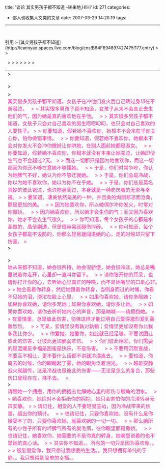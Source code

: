 title: '谈论 其实男孩子都不知道 -转来地,HIHI'
id: 271
categories:
  - 鄙人也收集人文类的文章
date: 2007-03-29 14:20:19
tags:
---

<div id="msgcns!9697D6160EFEBC17!985" class="bvMsg"><p> 
<p>引用 
> [其实男孩子都不知道](http://leannyao.spaces.live.com/blog/cns!B64F894897427475!177.entry)
> 
> <div><font size="2"> </font> 
> <table cellspacing="0" cellpadding="0" width="100%" border="0">
> <tbody>
> <tr>
> <td valign="top">
> <div> </div>
> <tr>
> <td style="display:none;" valign="top">
> <table cellspacing="1" cellpadding="1" width="100%" align="center" border="0"><font size="3">[%repeat_0 match=&quot;/data/option&quot;%] </font>
> <tbody>
> <tr>
> <td><font size="3">[%=@title%] </font>
> <td><font size="3">[%=@count%]票 [[%=@percent%]％] </font><font size="3">[%_repeat_0%] </font>
> <tr>
> <td align="middle" colspan="2">
> <font size="3"><span>![提交](http://imgcache.qq.com/qzone/client/b.gif)</span> </font></tbody></table>
> <tr>
> <td style="display:none;" valign="top"><span><font size="3"></font></span>
> <tr>
> <td valign="top">
> <div><font color="#ff2894" size="3">其实很多男孩子都不知道，女孩子在冲他们发火后自己转过身却在不断啜泣。　 
> 
> 其实很多男孩子都不知道，女孩子从来不会真正去生他们的气，因为她是真的喜欢他在乎他。　 
> 
> 其实很多男孩子都不知道，女孩子只会对自己喜欢的男生唠唠叨叨，也只会对自己喜欢的人耍性子。
> 
> 你要知道，假若她不喜欢你，她根本不会来在乎你关心你，怕你做错事情。　 
> 
> 你要知道，假若她不喜欢你，她根本不会对你发火不会冲你撒娇让你哄她，在别人面前她都是淑女。　 
> 
> 你要知道，假若她不喜欢你，你根本就没有本事让她哭泣，让她即使生气也不会超过2天。 
> 
> 而这一切都只是因为她喜欢你，而这一切都因为你还不够在意她不够懂她。　 
> 
> 于是，你们时常争吵，你认为她脾气不好，她认为你不够迁就她。　 
> 
> 于是，你们总是冷战，你以为她不喜欢你，她以为你不在乎她。　 
> 
> 于是，你们总是莫名其妙的彼此错过，也许擦身而过，本身就是一种悲伤着的无奈与幸福。 
> 
> 要知道，凄美依然是美的一种，并且美的绚丽悲凉而沧桑，那是更加的美。　 
> 
> 因为她喜欢你，所以她偶尔冲你发火，时常对你撒娇。　 
> 
> 因为她喜欢你，所以她才会生你的气；而又因为喜欢你，她才不会去生气很久。　 
> 
> 你可知道，每个女孩子的心都是水晶做的，晶莹剔透，但是很容易就碰伤摔碎。　 
> 
> 你可知道，每个女孩子都是不设防的，你那么轻易就闯进她的心，走的时候却只留下伤害。
> </font></div>
> <div><font color="#ff2894" size="3"></font> </div>
> <div><font color="#ff2894" size="3">她从来都不知道，她会很矜持，她会很骄傲，她会很冷淡，她总是嘴里说着你走开，心里却一直叫你留下。　 
> 
> 请你张开你的耳朵，也请你打开你的心，去听她心里真正的呼唤，而不是她嘴里的口是心非。　 
> 
> 她会看着你转身，然后她跟着你转身，当侧身而过的时候，你看不见她的泪，滂沱在脸上心里。　 
> 
> 如果你喜欢她，请你多陪她；如果你喜欢她，请你多宠她；如果你喜欢她，请你多让她。　 
> 
> 如果你喜欢她，请你去听听她内心的声音，那是呐喊——请拥抱她。
> 
> 在爱情里，总是彼此伤害，彷佛这样才能证明自己爱得激烈爱到轰轰烈烈。　 
> 
> 可是，爱情里没有孰对孰错；爱情里更加没有你比我多我比你少。　 
> 
> 你爱她，她爱你，如此就已经足够。不要试图让彼此的伤害，让彼此更加脆弱悲伤。　 
> 
> 你们彼此相爱，你们需要的是温暖是幸福是甜蜜是快乐，不是伤害。　 
> 
> 不要用沉默宣战，不要互不相让，更不要什么话都不讲就冷漠离去。　 
> 
> 要知道，你离去的时候，你的眼睛起了雾，她的眼角泛着泪光。　 
> 
> 越是安静战火就越传，这是冷战也是彼此的伤害——无论是怎么的复合，那些伤口曾经存在，抹不去。　 
> </font></div>
> <div><font color="#ff2894" size="3">请跟她一个拥抱，用你的拥抱去化解她心里的悲伤与眼角的泪水。　 
> 
> 她喜欢你，她绝对不会拒绝你的拥抱，她只会害怕你的冷漠转身无声安静。 
> 
> 请记住，相爱的人不要轻易宣战，因为冷战带来的伤害，超出你的预计。　 
> 
> 也请记住，只要你喜欢她，没有什么是你接受不了的，只要你喜欢她，就喜欢她的一切一切。　 
> 
> 那么她所有的小性子所有的坏脾气所有的臭毛病，在你眼里都是撒娇。　 
> 
> 也请记住，她喜欢你，她需要的不是你真的转身，她嘴里说着的也不是她的真心话。  
> 
> 其实你不知道。。所有的一切只是因为喜欢你。。 
> 
> 很爱很爱你，我只想过我想要的生活。。我只想拥有单纯的宁静。。我只想得到简单的幸福。。 </font></div></tbody></table></div></div>